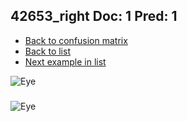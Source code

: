 ## 42653_right Doc: 1 Pred: 1
- [Back to confusion matrix](https://github.com/juliandewit/kaggle_retinopathy/blob/master/matrix.md)
- [Back to list](https://github.com/juliandewit/kaggle_retinopathy/blob/master/lists/11/list.md)
- [Next example in list](https://github.com/juliandewit/kaggle_retinopathy/blob/master/lists/11/42/42690_left.md)

![Eye](https://retinopaty.blob.core.windows.net/size1024/42653_right_1.jpeg)

### 

![Eye]()
